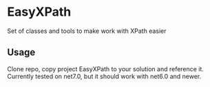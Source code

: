﻿# EasyXPath
Set of classes and tools to make work with XPath easier

## Usage
Clone repo, copy project EasyXPath to your solution and reference it. Currently tested on net7.0, but it should work with net6.0 and newer.